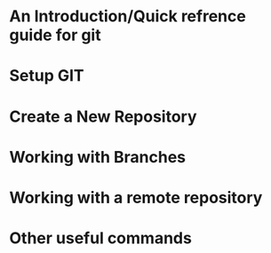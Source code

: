 # An Introduction/Quick refrence guide for git

# Setup GIT

# Create a New Repository

# Working with Branches

# Working with a remote repository

# Other useful commands
 
